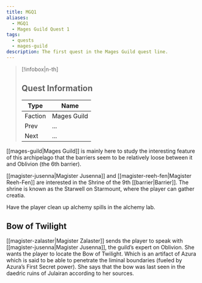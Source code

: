 ```yaml
---
title: MGQ1
aliases:
  - MGQ1
  - Mages Guild Quest 1
tags:
  - quests
  - mages-guild
description: The first quest in the Mages Guild quest line.
---
```

> [!infobox|n-th]
> 
> ## Quest Information
> 
> | Type | Name |
> | --- | --- |
> | Faction | Mages Guild |
> | Prev | ... |
> | Next | ... |

[[mages-guild|Mages Guild]] is mainly here to study the interesting feature of this archipelago that the barriers seem to be relatively loose between it and Oblivion (the 6th barrier).

[[magister-jusenna|Magister Jusenna]] and [[magister-reeh-fen|Magister Reeh-Fen]] are interested in the Shrine of the 9th [[barrier|Barrier]]. The shrine is known as the Starwell on Starmount, where the player can gather creatia.

Have the player clean up alchemy spills in the alchemy lab.
## Bow of Twilight
[[magister-zalaster|Magister Zalaster]] sends the player to speak with [[magister-jusenna|Magister Jusenna]], the guild’s expert on Oblivion. She wants the player to locate the Bow of Twilight. Which is an artifact of Azura which is said to be able to penetrate the liminal boundaries (fueled by Azura’s First Secret power). She says that the bow was last seen in the daedric ruins of Julairan according to her sources.